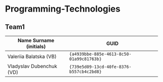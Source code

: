 # Programming-Technologies

## Team1

| Name Surname (initials)       | GUID                                     |
| ----------------------------- | ---------------------------------------- |
| Valeriia Balatska (VB)        | `{a4939bbe-885e-4613-8c50-01a99c81763b}` |
| Vladyslav Dubenchuk (VD)      | `{739e5d09-13cd-40fe-8376-b557cb4c2bd8}` |
